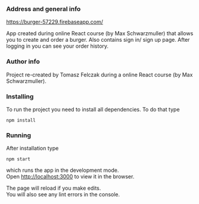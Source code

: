 ### Address and general info

https://burger-57229.firebaseapp.com/

App created during online React course (by Max Schwarzmuller) that allows you to create and order a burger. Also contains sign in/ sign up page. After logging in you can see your order history.

### Author info

Project re-created by Tomasz Felczak during a online React course (by Max Schwarzmuller).

### Installing

To run the project you need to install all dependencies. To do that type

`npm install`

### Running

After installation type

`npm start`

which runs the app in the development mode.<br>
Open [http://localhost:3000](http://localhost:3000) to view it in the browser.

The page will reload if you make edits.<br>
You will also see any lint errors in the console.
